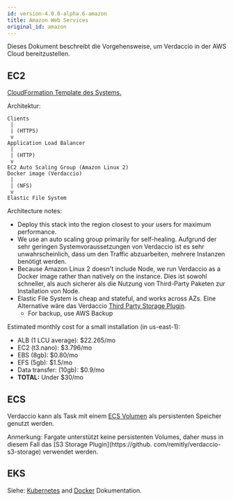 ```yaml
---
id: version-4.0.0-alpha.6-amazon
title: Amazon Web Services
original_id: amazon
---
```


Dieses Dokument beschreibt die Vorgehensweise, um Verdaccio in der AWS Cloud bereitzustellen.

## EC2

[CloudFormation Template des Systems.](https://github.com/verdaccio/verdaccio/blob/master/contrib/aws/cloudformation-ec2-efs.yaml)

Architektur:

    Clients
     |
     | (HTTPS)
     v
    Application Load Balancer
     |
     | (HTTP)
     v
    EC2 Auto Scaling Group (Amazon Linux 2)
    Docker image (Verdaccio)
     |
     | (NFS)
     v
    Elastic File System
    

Architecture notes:

* Deploy this stack into the region closest to your users for maximum performance.
* We use an auto scaling group primarily for self-healing. Aufgrund der sehr geringen Systemvoraussetzungen von Verdaccio ist es sehr unwahrscheinlich, dass um den Traffic abzuarbeiten, mehrere Instanzen benötigt werden.
* Because Amazon Linux 2 doesn't include Node, we run Verdaccio as a Docker image rather than natively on the instance. Dies ist sowohl schneller, als auch sicherer als die Nutzung von Third-Party Paketen zur Installation von Node.
* Elastic File System is cheap and stateful, and works across AZs. Eine Alternative wäre das Verdaccio [Third Party Storage Plugin](https://github.com/remitly/verdaccio-s3-storage). 
  * For backup, use AWS Backup

Estimated monthly cost for a small installation (in us-east-1):

* ALB (1 LCU average): $22.265/mo
* EC2 (t3.nano): $3.796/mo
* EBS (8gb): $0.80/mo
* EFS (5gb): $1.5/mo
* Data transfer: (10gb): $0.9/mo
* **TOTAL:** Under $30/mo

## ECS

Verdaccio kann als Task mit einem [ ECS Volumen](https://docs.aws.amazon.com/AmazonECS/latest/developerguide/using_data_volumes.html) als persistenten Speicher genutzt werden.

Anmerkung: Fargate unterstützt keine persistenten Volumes, daher muss in diesem Fall das [S3 Storage Plugin](https://github. com/remitly/verdaccio-s3-storage) verwendet werden.

## EKS

Siehe: [Kubernetes](kubernetes) and [Docker](docker) Dokumentation.